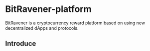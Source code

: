 # BitRavener-platform

BitRavener is a cryptocurrency reward platform based on using new decentralized dApps and protocols.

## Introduce

